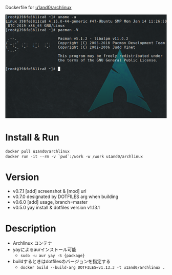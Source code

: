 Dockerfile for [u1and0/archlinux](http://hub.docker.com/r/u1and0/archlinux)

![screen](https://raw.githubusercontent.com/u1and0/docker_archlinux_env/screenshot/Screenshot%20from%202019-01-29%2022-51-31.png)

# Install & Run

```
docker pull u1and0/archlinux
docker run -it --rm -v `pwd`:/work -w /work u1and0/archlinux
```

# Version
* v0.7.1          [add] screenshot & [mod] url
* v0.7.0          designated by DOTFILES arg when building
* v0.6.0          [add] usage, branch=master
* v0.5.0           yay install & dotfiles version v1.13.1


# Description
* Archlinux コンテナ
* yayによるaurインストール可能
  * `sudo -u aur yay -S {package}`
* buildするときはdotfilesのバージョンを指定する
  * `docker build --build-arg DOTFILES=v1.13.3 -t u1and0/archlinux .`
